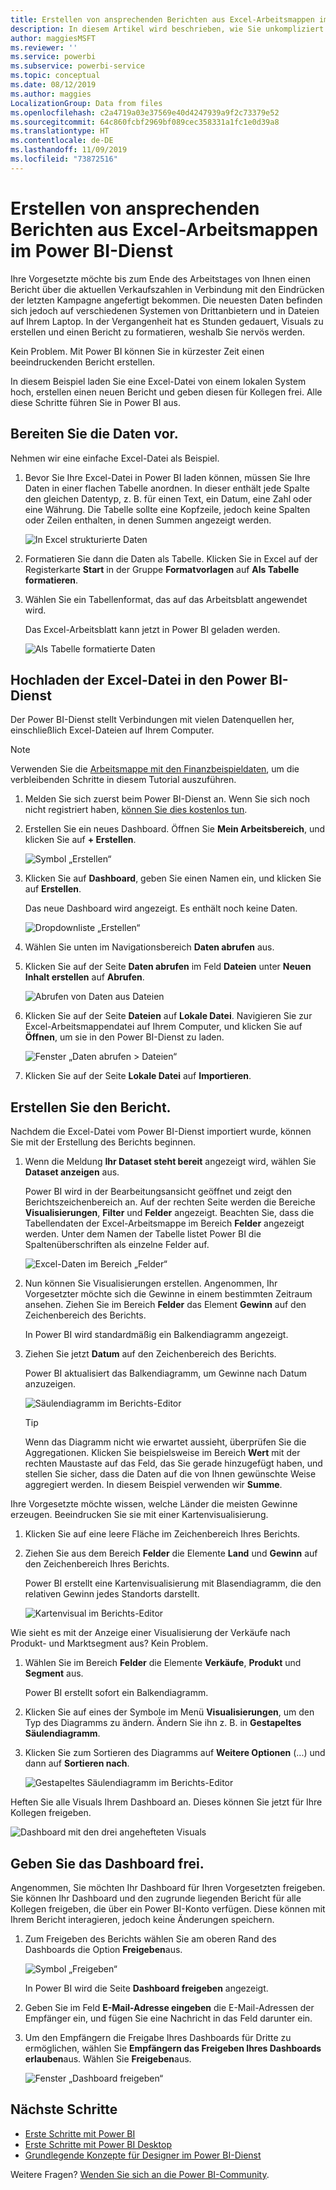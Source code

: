 ```yaml
---
title: Erstellen von ansprechenden Berichten aus Excel-Arbeitsmappen im Power BI-Dienst
description: In diesem Artikel wird beschrieben, wie Sie unkompliziert ansprechende Berichte aus einer Excel-Arbeitsmappe erstellen.
author: maggiesMSFT
ms.reviewer: ''
ms.service: powerbi
ms.subservice: powerbi-service
ms.topic: conceptual
ms.date: 08/12/2019
ms.author: maggies
LocalizationGroup: Data from files
ms.openlocfilehash: c2a4719a03e37569e40d4247939a9f2c73379e52
ms.sourcegitcommit: 64c860fcbf2969bf089cec358331a1fc1e0d39a8
ms.translationtype: HT
ms.contentlocale: de-DE
ms.lasthandoff: 11/09/2019
ms.locfileid: "73872516"
---
```

# <a name="from-excel-workbook-to-stunning-report-in-the-power-bi-service"></a>Erstellen von ansprechenden Berichten aus Excel-Arbeitsmappen im Power BI-Dienst
Ihre Vorgesetzte möchte bis zum Ende des Arbeitstages von Ihnen einen Bericht über die aktuellen Verkaufszahlen in Verbindung mit den Eindrücken der letzten Kampagne angefertigt bekommen. Die neuesten Daten befinden sich jedoch auf verschiedenen Systemen von Drittanbietern und in Dateien auf Ihrem Laptop. In der Vergangenheit hat es Stunden gedauert, Visuals zu erstellen und einen Bericht zu formatieren, weshalb Sie nervös werden.

Kein Problem. Mit Power BI können Sie in kürzester Zeit einen beeindruckenden Bericht erstellen.

In diesem Beispiel laden Sie eine Excel-Datei von einem lokalen System hoch, erstellen einen neuen Bericht und geben diesen für Kollegen frei. Alle diese Schritte führen Sie in Power BI aus.

## <a name="prepare-your-data"></a>Bereiten Sie die Daten vor.
Nehmen wir eine einfache Excel-Datei als Beispiel. 

1. Bevor Sie Ihre Excel-Datei in Power BI laden können, müssen Sie Ihre Daten in einer flachen Tabelle anordnen. In dieser enthält jede Spalte den gleichen Datentyp, z. B. für einen Text, ein Datum, eine Zahl oder eine Währung. Die Tabelle sollte eine Kopfzeile, jedoch keine Spalten oder Zeilen enthalten, in denen Summen angezeigt werden.

   ![In Excel strukturierte Daten](media/service-from-excel-to-stunning-report/pbi_excel_file.png)

2. Formatieren Sie dann die Daten als Tabelle. Klicken Sie in Excel auf der Registerkarte **Start** in der Gruppe **Formatvorlagen** auf **Als Tabelle formatieren**. 

3. Wählen Sie ein Tabellenformat, das auf das Arbeitsblatt angewendet wird. 

   Das Excel-Arbeitsblatt kann jetzt in Power BI geladen werden.

   ![Als Tabelle formatierte Daten](media/service-from-excel-to-stunning-report/pbi_excel_table.png)

## <a name="upload-your-excel-file-to-the-power-bi-service"></a>Hochladen der Excel-Datei in den Power BI-Dienst
Der Power BI-Dienst stellt Verbindungen mit vielen Datenquellen her, einschließlich Excel-Dateien auf Ihrem Computer. 

 > [!NOTE] 
 > Verwenden Sie die [Arbeitsmappe mit den Finanzbeispieldaten](sample-financial-download.md), um die verbleibenden Schritte in diesem Tutorial auszuführen.

1. Melden Sie sich zuerst beim Power BI-Dienst an. Wenn Sie sich noch nicht registriert haben, [können Sie dies kostenlos tun](https://powerbi.com).

2. Erstellen Sie ein neues Dashboard. Öffnen Sie **Mein Arbeitsbereich**, und klicken Sie auf **+ Erstellen**.

   ![Symbol „Erstellen“](media/service-from-excel-to-stunning-report/power-bi-new-dash.png)

3. Klicken Sie auf **Dashboard**, geben Sie einen Namen ein, und klicken Sie auf **Erstellen**. 

   Das neue Dashboard wird angezeigt. Es enthält noch keine Daten.

   ![Dropdownliste „Erstellen“](media/service-from-excel-to-stunning-report/power-bi-create-dash.png)

4. Wählen Sie unten im Navigationsbereich **Daten abrufen** aus. 

5. Klicken Sie auf der Seite **Daten abrufen** im Feld **Dateien** unter **Neuen Inhalt erstellen** auf **Abrufen**.

   ![Abrufen von Daten aus Dateien](media/service-from-excel-to-stunning-report/pbi_get_files.png)

6. Klicken Sie auf der Seite **Dateien** auf **Lokale Datei**. Navigieren Sie zur Excel-Arbeitsmappendatei auf Ihrem Computer, und klicken Sie auf **Öffnen**, um sie in den Power BI-Dienst zu laden. 

   ![Fenster „Daten abrufen > Dateien“](media/service-from-excel-to-stunning-report/pbi_local_file.png)

7. Klicken Sie auf der Seite **Lokale Datei** auf **Importieren**.


## <a name="build-your-report"></a>Erstellen Sie den Bericht.
Nachdem die Excel-Datei vom Power BI-Dienst importiert wurde, können Sie mit der Erstellung des Berichts beginnen. 

1. Wenn die Meldung **Ihr Dataset steht bereit** angezeigt wird, wählen Sie **Dataset anzeigen** aus.  

   Power BI wird in der Bearbeitungsansicht geöffnet und zeigt den Berichtszeichenbereich an. Auf der rechten Seite werden die Bereiche **Visualisierungen**, **Filter** und **Felder** angezeigt. Beachten Sie, dass die Tabellendaten der Excel-Arbeitsmappe im Bereich **Felder** angezeigt werden. Unter dem Namen der Tabelle listet Power BI die Spaltenüberschriften als einzelne Felder auf.

   ![Excel-Daten im Bereich „Felder“](media/service-from-excel-to-stunning-report/pbi_report_fields.png)

2. Nun können Sie Visualisierungen erstellen. Angenommen, Ihr Vorgesetzter möchte sich die Gewinne in einem bestimmten Zeitraum ansehen. Ziehen Sie im Bereich **Felder** das Element **Gewinn** auf den Zeichenbereich des Berichts. 

   In Power BI wird standardmäßig ein Balkendiagramm angezeigt. 

3. Ziehen Sie jetzt **Datum** auf den Zeichenbereich des Berichts. 

   Power BI aktualisiert das Balkendiagramm, um Gewinne nach Datum anzuzeigen.

   ![Säulendiagramm im Berichts-Editor](media/service-from-excel-to-stunning-report/pbi_report_pin-new.png)

   > [!TIP]
   > Wenn das Diagramm nicht wie erwartet aussieht, überprüfen Sie die Aggregationen. Klicken Sie beispielsweise im Bereich **Wert** mit der rechten Maustaste auf das Feld, das Sie gerade hinzugefügt haben, und stellen Sie sicher, dass die Daten auf die von Ihnen gewünschte Weise aggregiert werden. In diesem Beispiel verwenden wir **Summe**.
   > 

Ihre Vorgesetzte möchte wissen, welche Länder die meisten Gewinne erzeugen. Beeindrucken Sie sie mit einer Kartenvisualisierung. 

1. Klicken Sie auf eine leere Fläche im Zeichenbereich Ihres Berichts. 

2. Ziehen Sie aus dem Bereich **Felder** die Elemente **Land** und **Gewinn** auf den Zeichenbereich Ihres Berichts.

   Power BI erstellt eine Kartenvisualisierung mit Blasendiagramm, die den relativen Gewinn jedes Standorts darstellt.

   ![Kartenvisual im Berichts-Editor](media/service-from-excel-to-stunning-report/pbi_report_map-new.png)

Wie sieht es mit der Anzeige einer Visualisierung der Verkäufe nach Produkt- und Marktsegment aus? Kein Problem. 

1. Wählen Sie im Bereich **Felder** die Elemente **Verkäufe**, **Produkt** und **Segment** aus. 
   
   Power BI erstellt sofort ein Balkendiagramm. 

2. Klicken Sie auf eines der Symbole im Menü **Visualisierungen**, um den Typ des Diagramms zu ändern. Ändern Sie ihn z. B. in **Gestapeltes Säulendiagramm**. 

3. Klicken Sie zum Sortieren des Diagramms auf **Weitere Optionen** (...) und dann auf **Sortieren nach**.

   ![Gestapeltes Säulendiagramm im Berichts-Editor](media/service-from-excel-to-stunning-report/pbi_barchart-new.png)

Heften Sie alle Visuals Ihrem Dashboard an. Dieses können Sie jetzt für Ihre Kollegen freigeben.

   ![Dashboard mit den drei angehefteten Visuals](media/service-from-excel-to-stunning-report/pbi_report.png)

## <a name="share-your-dashboard"></a>Geben Sie das Dashboard frei.
Angenommen, Sie möchten Ihr Dashboard für Ihren Vorgesetzten freigeben. Sie können Ihr Dashboard und den zugrunde liegenden Bericht für alle Kollegen freigeben, die über ein Power BI-Konto verfügen. Diese können mit Ihrem Bericht interagieren, jedoch keine Änderungen speichern.

1. Zum Freigeben des Berichts wählen Sie am oberen Rand des Dashboards die Option **Freigeben**aus.

   ![Symbol „Freigeben“](media/service-from-excel-to-stunning-report/power-bi-share.png)

   In Power BI wird die Seite **Dashboard freigeben** angezeigt. 

2. Geben Sie im Feld **E-Mail-Adresse eingeben** die E-Mail-Adressen der Empfänger ein, und fügen Sie eine Nachricht in das Feld darunter ein. 

3. Um den Empfängern die Freigabe Ihres Dashboards für Dritte zu ermöglichen, wählen Sie **Empfängern das Freigeben Ihres Dashboards erlauben**aus. Wählen Sie **Freigeben**aus.

   ![Fenster „Dashboard freigeben“](media/service-from-excel-to-stunning-report/power-bi-share-dash-new.png)

## <a name="next-steps"></a>Nächste Schritte

* [Erste Schritte mit Power BI](service-get-started.md)
* [Erste Schritte mit Power BI Desktop](desktop-getting-started.md)
* [Grundlegende Konzepte für Designer im Power BI-Dienst](service-basic-concepts.md)

Weitere Fragen? [Wenden Sie sich an die Power BI-Community](https://community.powerbi.com/).


